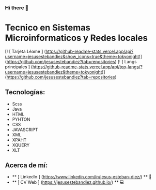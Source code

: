 ### Hi there 👋
# Tecnico en Sistemas Microinformaticos y Redes locales
[! [ Tarjeta Léame ] (https://github-readme-stats.vercel.app/api?username=jesusestebandiez&show_icons=true&theme=tokyonight)] (https://github.com/jesusestebandiez?tab=repositories)
[! [ Langs principales ] (https://github-readme-stats.vercel.app/api/top-langs/?username=jesusestebandiez&theme=tokyonight)] (https://github.com/jesusestebandiez?tab=repositories)
##  Tecnologías:
- Scss
- Java
- HTML
- PYHTON
- CSS
- JAVASCRIPT
- XML
- XPAHT
- XQUERY
- XLT
##  Acerca de mí:
-  ** [ LinkedIn ] (https://www.linkedin.com/in/jesus-esteban-diez/) ** 🏢️
-  ** [ CV Web ] (https://jesusestebandiez.github.io/) ** 💻
<!--
**Jesusestebandiez/Jesusestebandiez** is a ✨ _special_ ✨ repository because its `README.md` (this file) appears on your GitHub profile.

Here are some ideas to get you started:

- 🔭 I’m currently working on ...
- 🌱 I’m currently learning ...
- 👯 I’m looking to collaborate on ...
- 🤔 I’m looking for help with ...
- 💬 Ask me about ...
- 📫 How to reach me: ...
- 😄 Pronouns: ...
- ⚡ Fun fact: ...
-->
